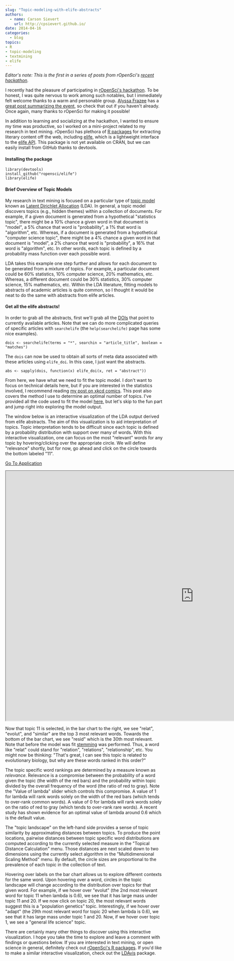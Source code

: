 ```yaml
---
slug: "Topic-modeling-with-elife-abstracts"
authors:
  - name: Carson Sievert
    url: http://cpsievert.github.io/
date: 2014-04-16
categories:
  - blog
topics:
- R
- topic-modeling
- textmining
- elife
---
```



_Editor's note: This is the first in a series of posts from rOpenSci's [recent hackathon](http://ropensci.github.io/hackathon/)._

I recently had the pleasure of participating in [rOpenSci's hackathon](https://github.com/ropensci/hackathon/). To be honest, I was quite nervous to work among such notables, but I immediately felt welcome thanks to a warm and personable group. [Alyssa Frazee](http://alyssafrazee.com/) has a [great post summarizing the event](http://simplystatistics.org/2014/04/10/the-ropensci-hackathon-ropenhack/), so check that out if you haven't already. Once again, many thanks to rOpenSci for making it possible!

In addition to learning and socializing at the hackathon, I wanted to ensure my time was productive, so I worked on a mini-project related to my research in text mining. rOpenSci has plethora of [R packages](http://ropensci.org/packages/index.html) for extracting literary content off the web, including [elife](https://github.com/ropensci/elife), which is a lightweight interface to the [elife API](http://dev.elifesciences.org/). This package is not yet available on CRAN, but we can easily install from GitHub thanks to devtools.

#### Installing the package

```
library(devtools)
install_github("ropensci/elife")
library(elife)
```

#### Brief Overview of Topic Models

My research in text mining is focused on a particular type of [topic model](http://en.wikipedia.org/wiki/Topic_model) known as [Latent Dirichlet Allocation](http://en.wikipedia.org/wiki/Latent_Dirichlet_allocation) (LDA). In general, a topic model discovers topics (e.g., hidden themes) within a collection of documents. For example, if a given document is generated from a hypothetical "statistics topic", there might be a 10% chance a given word in that document is "model", a 5% chance that word is "probability", a 1% that word is "algorithm", etc. Whereas, if a document is generated from a hypothetical "computer science topic", there might be a 4% chance a given word in that document is "model", a 2% chance that word is "probability", a 16% that word is "algorithm", etc. In other words, each topic is defined by a probability mass function over each possible word.

LDA takes this example one step further and allows for each document to be generated from a mixture of topics. For example, a particular document could be 60% statistics, 10% computer science, 20% mathematics, etc. Whereas, a different document could be 30% statistics, 30% computer science, 15% mathematics, etc. Within the LDA literature, fitting models to abstracts of academic articles is quite common, so I thought it would be neat to do the same with abstracts from elife articles.

#### Get all the elife abstracts!

In order to grab all the abstracts, first we'll grab all the [DOIs](http://en.wikipedia.org/wiki/Digital_object_identifier) that point to currently available articles. Note that we can do more complicated queries of specific articles with `searchelife` (the `help(searchelife)` page has some nice examples).

```
dois <- searchelife(terms = "*", searchin = "article_title", boolean = "matches")
```

The `dois` can now be used to obtain all sorts of meta data associated with these articles using `elife_doi`. In this case, I just want the abstracts.

```
abs <- sapply(dois, function(x) elife_doi(x, ret = "abstract"))
```

From here, we have what we need to fit the topic model. I don't want to focus on technical details here, but if you are interested in the statistics involved, I recommend reading [my post on xkcd comics](http://cpsievert.github.io/xkcd/). This post also covers the method I use to determine an optimal number of topics. I've provided all the code used to fit the model [here](https://github.com/cpsievert/cpsievert.github.com/blob/master/elife/elife.R), but let's skip to the fun part and jump right into exploring the model output.

The window below is an interactive visualization of the LDA output derived from elife abstracts. The aim of this visualization is to aid interpretation of topics. Topic interpretation tends to be difficult since each topic is defined by a probability distribution with support over many of words. With this interactive visualization, one can focus on the most "relevant" words for any topic by hovering/clicking over the appropriate circle. We will define "relevance" shortly, but for now, go ahead and click on the circle towards the bottom labeled "11".

<a href="https://gallery.shinyapps.io/LDAelife/" target="_blank">Go To Application</a>

</div><div class="col-sm-10 col-lg-10">
<iframe src="https://gallery.shinyapps.io/LDAelife/" width="1200" height = "800"></iframe></div><div class="col-sm-8 col-sm-offset-2">

Now that topic 11 is selected, in the bar chart to the right, we see "relat", "evolut", and "similar" are the top 3 most relevant words. Towards the bottom of the bar chart, we see "resid" which is the 30th most relevant. Note that before the model was fit [stemming](http://en.wikipedia.org/wiki/Stemming) was performed. Thus, a word like "relat" could stand for "relation", "relations", "relationship", etc. You might now be thinking: "That's great, I can see this topic is related to evolutionary biology, but why are these words ranked in this order?"

The topic specific word rankings are determined by a measure known as *relevance*. Relevance is a compromise between the probability of a word given the topic (the width of the red bars) and the probability within topic divided by the overall frequency of the word (the ratio of red to gray). Note the "Value of lambda" slider which controls this compromise. A value of 1 for lambda will rank words solely on the width of the red bars (which tends to over-rank common words). A value of 0 for lambda will rank words solely on the ratio of red to gray (which tends to over-rank rare words). A recent study has shown evidence for an optimal value of lambda around 0.6 which is the default value.

The "topic landscape" on the left-hand side provides a sense of topic similarity by approximating distances between topics. To produce the point locations, pairwise distances between topic specific word distributions are computed according to the currently selected measure in the "Topical Distance Calculation" menu. Those distances are next scaled down to two dimensions using the currently select algorithm in the "Multidimensional Scaling Method" menu. By default, the circle sizes are proportional to the prevalence of each topic in the collection of text.

Hovering over labels on the bar chart allows us to explore different contexts for the same word. Upon hovering over a word, circles in the topic landscape will change according to the distribution over topics for that given word. For example, if we hover over "evolut" (the 2nd most relevant word for topic 11 when lambda is 0.6), we see that it has large mass under topic 11 and 20. If we now click on topic 20, the most relevant words suggest this is a "population genetics" topic. Interestingly, if we hover over "adapt" (the 29th most relevant word for topic 20 when lambda is 0.6), we see that it has large mass under topic 1 and 20. Now, if we hover over topic 1, we see a "general life science" topic.

There are certainly many other things to discover using this interactive visualization. I hope you take the time to explore and leave a comment with findings or questions below. If you are interested in text mining, or open science in general, definitely check out [rOpenSci's R packages](http://ropensci.org/packages/index.html). If you'd like to make a similar interactive visualization, check out the [LDAvis](https://github.com/cpsievert/LDAvis/) package.
